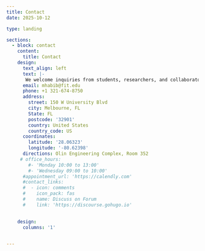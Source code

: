 ```yaml
---
title: Contact
date: 2025-10-12

type: landing

sections:
  - block: contact
    content:
      title: Contact
    design:
      text_align: left
      text: |-
       We welcome inquiries from students, researchers, and collaborators who find our work interesting. If you’d like to learn more or explore potential opportunities to work together, feel free to contact us.
      email: mhabib@fit.edu
      phone: +1 321-674-8750
      address:
        street: 150 W University Blvd
        city: Melbourne, FL
        State: FL
        postcode: '32901'
        country: United States
        country_code: US
      coordinates:
        latitude: '28.06323'
        longitude: '-80.62398'
      directions: Olin Engineering Complex, Room 352
     # office_hours:
        #- 'Monday 10:00 to 13:00'
        #- 'Wednesday 09:00 to 10:00'
      #appointment_url: 'https://calendly.com'
      #contact_links:
      #  - icon: comments
      #    icon_pack: fas
      #    name: Discuss on Forum
      #    link: 'https://discourse.gohugo.io'
    

    design:
      columns: '1'

  
---
```

